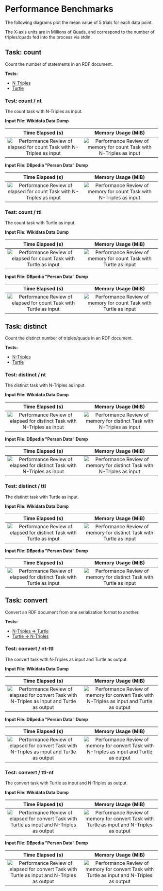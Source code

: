 # Performance Benchmarks
The following diagrams plot the mean value of 5 trials for each data point.

The X-axis units are in Millions of Quads, and correspond to the number of triples/quads fed into the process via stdin.
## Task: count
Count the number of statements in an RDF document.

**Tests:**
 - [N-Triples](#test_count_nt)
 - [Turtle](#test_count_ttl)


<a name="#test_count_nt" />

### Test: count / nt
The count task with N-Triples as input.

**Input File: Wikidata Data Dump**

Time Elapsed (s) | Memory Usage (MiB)
:---:|:---:
![Performance Review of elapsed for count Task with N-Triples as input](build/chart/count_nt_wikidata_elapsed.png) | ![Performance Review of memory for count Task with N-Triples as input](build/chart/count_nt_wikidata_memory.png)

**Input File: DBpedia "Person Data" Dump**

Time Elapsed (s) | Memory Usage (MiB)
:---:|:---:
![Performance Review of elapsed for count Task with N-Triples as input](build/chart/count_nt_persondata_en_elapsed.png) | ![Performance Review of memory for count Task with N-Triples as input](build/chart/count_nt_persondata_en_memory.png)

<a name="#test_count_ttl" />

### Test: count / ttl
The count task with Turtle as input.

**Input File: Wikidata Data Dump**

Time Elapsed (s) | Memory Usage (MiB)
:---:|:---:
![Performance Review of elapsed for count Task with Turtle as input](build/chart/count_ttl_wikidata_elapsed.png) | ![Performance Review of memory for count Task with Turtle as input](build/chart/count_ttl_wikidata_memory.png)

**Input File: DBpedia "Person Data" Dump**

Time Elapsed (s) | Memory Usage (MiB)
:---:|:---:
![Performance Review of elapsed for count Task with Turtle as input](build/chart/count_ttl_persondata_en_elapsed.png) | ![Performance Review of memory for count Task with Turtle as input](build/chart/count_ttl_persondata_en_memory.png)

## Task: distinct
Count the distinct number of triples/quads in an RDF document.

**Tests:**
 - [N-Triples](#test_distinct_nt)
 - [Turtle](#test_distinct_ttl)


<a name="#test_distinct_nt" />

### Test: distinct / nt
The distinct task with N-Triples as input.

**Input File: Wikidata Data Dump**

Time Elapsed (s) | Memory Usage (MiB)
:---:|:---:
![Performance Review of elapsed for distinct Task with N-Triples as input](build/chart/distinct_nt_wikidata_elapsed.png) | ![Performance Review of memory for distinct Task with N-Triples as input](build/chart/distinct_nt_wikidata_memory.png)

**Input File: DBpedia "Person Data" Dump**

Time Elapsed (s) | Memory Usage (MiB)
:---:|:---:
![Performance Review of elapsed for distinct Task with N-Triples as input](build/chart/distinct_nt_persondata_en_elapsed.png) | ![Performance Review of memory for distinct Task with N-Triples as input](build/chart/distinct_nt_persondata_en_memory.png)

<a name="#test_distinct_ttl" />

### Test: distinct / ttl
The distinct task with Turtle as input.

**Input File: Wikidata Data Dump**

Time Elapsed (s) | Memory Usage (MiB)
:---:|:---:
![Performance Review of elapsed for distinct Task with Turtle as input](build/chart/distinct_ttl_wikidata_elapsed.png) | ![Performance Review of memory for distinct Task with Turtle as input](build/chart/distinct_ttl_wikidata_memory.png)

**Input File: DBpedia "Person Data" Dump**

Time Elapsed (s) | Memory Usage (MiB)
:---:|:---:
![Performance Review of elapsed for distinct Task with Turtle as input](build/chart/distinct_ttl_persondata_en_elapsed.png) | ![Performance Review of memory for distinct Task with Turtle as input](build/chart/distinct_ttl_persondata_en_memory.png)

## Task: convert
Convert an RDF document from one serialization format to another.

**Tests:**
 - [N-Triples => Turtle](#test_convert_nt-ttl)
 - [Turtle => N-Triples](#test_convert_ttl-nt)


<a name="#test_convert_nt-ttl" />

### Test: convert / nt-ttl
The convert task with N-Triples as input and Turtle as output.

**Input File: Wikidata Data Dump**

Time Elapsed (s) | Memory Usage (MiB)
:---:|:---:
![Performance Review of elapsed for convert Task with N-Triples as input and Turtle as output](build/chart/convert_nt-ttl_wikidata_elapsed.png) | ![Performance Review of memory for convert Task with N-Triples as input and Turtle as output](build/chart/convert_nt-ttl_wikidata_memory.png)

**Input File: DBpedia "Person Data" Dump**

Time Elapsed (s) | Memory Usage (MiB)
:---:|:---:
![Performance Review of elapsed for convert Task with N-Triples as input and Turtle as output](build/chart/convert_nt-ttl_persondata_en_elapsed.png) | ![Performance Review of memory for convert Task with N-Triples as input and Turtle as output](build/chart/convert_nt-ttl_persondata_en_memory.png)

<a name="#test_convert_ttl-nt" />

### Test: convert / ttl-nt
The convert task with Turtle as input and N-Triples as output.

**Input File: Wikidata Data Dump**

Time Elapsed (s) | Memory Usage (MiB)
:---:|:---:
![Performance Review of elapsed for convert Task with Turtle as input and N-Triples as output](build/chart/convert_ttl-nt_wikidata_elapsed.png) | ![Performance Review of memory for convert Task with Turtle as input and N-Triples as output](build/chart/convert_ttl-nt_wikidata_memory.png)

**Input File: DBpedia "Person Data" Dump**

Time Elapsed (s) | Memory Usage (MiB)
:---:|:---:
![Performance Review of elapsed for convert Task with Turtle as input and N-Triples as output](build/chart/convert_ttl-nt_persondata_en_elapsed.png) | ![Performance Review of memory for convert Task with Turtle as input and N-Triples as output](build/chart/convert_ttl-nt_persondata_en_memory.png)

